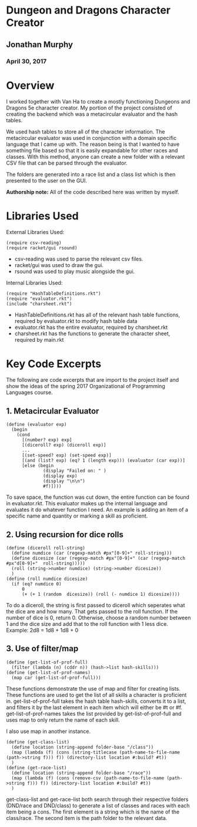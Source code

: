 # Dungeon and Dragons Character Creator

## Jonathan Murphy
### April 30, 2017


# Overview
I worked together with Van Ha to create a mostly functioning Dungeons and Dragons 5e character creator.
My portion of the project consisted of creating the backend which was a metacircular evaluator and the hash tables.

We used hash tables to store all of the character information. The metacircular evaluator was used in conjunction with a domain specific language that I came up with. The reason being is that I wanted to have something file based so that it is easily expandable for other races and classes. With this method, anyone can create a new folder with a relevant CSV file that can be parsed through the evaluator.

The folders are generated into a race list and a class list which is then presented to the user on the GUI.

**Authorship note:** All of the code described here was written by myself.

# Libraries Used
External Libraries Used:
```
(require csv-reading)
(require racket/gui rsound)
```
* csv-reading was used to parse the relevant csv files.
* racket/gui was used to draw the gui.
* rsound was used to play music alongside the gui.

Internal Libraries Used:
```
(require "HashTableDefinitions.rkt")
(require "evaluator.rkt")
(include "charsheet.rkt")
```
* HashTableDefinitions.rkt has all of the relevant hash table functions, required by evaluator.rkt to modify hash table data
* evaluator.rkt has the entire evaluator, required by charsheet.rkt
* charsheet.rkt has the functions to generate the character sheet, required by main.rkt


# Key Code Excerpts
The following are code excerpts that are import to the project itself and show the ideas of the spring 2017 Organizational of Programming Languages course.

## 1. Metacircular Evaluator
```
(define (evaluator exp)
  (begin
    (cond
      [(number? exp) exp]
      [(diceroll? exp) (diceroll exp)]
      ...
      [(set-speed? exp) (set-speed exp)]
      [(and (list? exp) (eq? 1 (length exp))) (evaluator (car exp))]
      [else (begin
              (display "Failed on: " )
              (display exp)
              (display "\n\n")
              #f)])))
```
To save space, the function was cut down, the entire function can be found in evaluator.rkt. This evaluator makes up the internal language and evaluates it do whatever function I need. An example is adding an item of a specific name and quantity or marking a skill as proficient.

## 2. Using recursion for dice rolls
```
(define (diceroll roll-string)
  (define numdice (car (regexp-match #px"[0-9]+" roll-string)))
  (define dicesize (car (regexp-match #px"[0-9]+" (car (regexp-match #px"d[0-9]+"  roll-string)))))
  (roll (string->number numdice) (string->number dicesize))
  )
(define (roll numdice dicesize)
  (if (eq? numdice 0)
      0
      (+ (+ 1 (random  dicesize)) (roll (- numdice 1) dicesize))))
```
To do a diceroll, the string is first passed to diceroll which seperates what the dice are and how many. That gets passed to the roll function. If the number of dice is 0, return 0. Otherwise, choose a random number between 1 and the dice size and add that to the roll function with 1 less dice.
Example: 2d8 = 1d8 + 1d8 + 0

## 3. Use of filter/map
```
(define (get-list-of-prof-full)
  (filter (lambda (n) (cddr n)) (hash->list hash-skills)))
(define (get-list-of-prof-names)
  (map car (get-list-of-prof-full)))
```
These functions demonstrate the use of map and filter for creating lists.
These functions are used to get the list of all skills a character is proficient in. get-list-of-prof-full takes the hash table hash-skills, converts it to a list, and filters it by the last element in each item which will either be #t or #f. get-list-of-prof-names takes the list provided by get-list-of-prof-full and uses map to only return the name of each skill.

I also use map in another instance.
```
(define (get-class-list)
  (define location (string-append folder-base "/class"))
  (map (lambda (f) (cons (string-titlecase (path-name-to-file-name (path->string f))) f)) (directory-list location #:build? #t))
  )
(define (get-race-list)
  (define location (string-append folder-base "/race"))
  (map (lambda (f) (cons (remove-csv (path-name-to-file-name (path->string f))) f)) (directory-list location #:build? #t))
  )
```
get-class-list and get-race-list both search through their respective folders (DND/race and DND/class) to generate a list of classes and races with each item being a cons. The first element is a string which is the name of the class/race. The second item is the path folder to the relevant data.